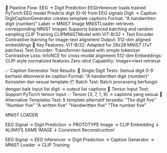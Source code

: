 🧠 Pipeline Flow:
EEG → Digit Prediction
EEGInferencer loads trained PyTorch EEG model
Predicts digit (0-9) from EEG signals
Digit → Caption
DigitCaptionGenerator creates template captions
Format: "A handwritten digit {number}"
Label → MNIST Image
MNISTLoader retrieves corresponding MNIST images
Supports balanced batching and random sampling
CLIP Training
CLIPMNISTModel with ViT-B/32 + Text Encoder
Contrastive learning for image-text alignment
Output: 512-dim aligned embeddings
🚀 Key Features:
ViT-B/32: Adapted for 28x28 MNIST (7x7 patches)
Text Encoder: Transformer-based with simple tokenizer
Contrastive Loss: InfoNCE for cross-modal alignment
512-dim Embeddings: CLIP-style normalized features
Zero-shot Capability: Image↔text retrieval


✅ Caption Generator Test Results:
📝 Single Digit Tests:
Semua digit 0-9 berhasil dikonversi ke caption
Format: "A handwritten digit {number}"
Konsisten dan sesuai template
📦 Batch Test:
Batch processing berfungsi dengan baik
Input list digit → output list captions
🔢 Tensor Input Test:
Support PyTorch tensor input ✅
Tensor [3, 7, 1, 9] → captions yang sesuai
🔄 Alternative Templates Test:
5 template alternatif tersedia:
"The digit five"
"Number five"
"A written five"
"Handwritten five"
"The number five"

MNIST LOADER

EEG Signal → Digit Prediction → PROTOTYPE Image → CLIP Embedding
                                      ↓
                              ALWAYS SAME IMAGE
                                      ↓
                           Consistent Reconstruction!


EEG Signal → EEG Inferencer → Digit Prediction → Caption Generator → MNIST Loader → CLIP Training
